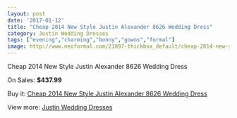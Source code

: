 ```yaml
---
layout: post
date: '2017-01-12'
title: "Cheap 2014 New Style Justin Alexander 8626 Wedding Dress"
category: Justin Wedding Dresses
tags: ["evening","charming","bonny","gowns","formal"]
image: http://www.neoformal.com/21897-thickbox_default/cheap-2014-new-style-justin-alexander-8626-wedding-dress.jpg
---
```

Cheap 2014 New Style Justin Alexander 8626 Wedding Dress

On Sales: **$437.99**
<a href="https://www.neoformal.com/en/justin-wedding-dresses-2014/7169-cheap-2014-new-style-justin-alexander-8626-wedding-dress.html"><amp-img layout="responsive" width="600" height="600" src="//www.neoformal.com/21897-thickbox_default/cheap-2014-new-style-justin-alexander-8626-wedding-dress.jpg" alt="Cheap 2014 New Style Justin Alexander 8626 Wedding Dress 0" /></a>
<a href="https://www.neoformal.com/en/justin-wedding-dresses-2014/7169-cheap-2014-new-style-justin-alexander-8626-wedding-dress.html"><amp-img layout="responsive" width="600" height="600" src="//www.neoformal.com/21898-thickbox_default/cheap-2014-new-style-justin-alexander-8626-wedding-dress.jpg" alt="Cheap 2014 New Style Justin Alexander 8626 Wedding Dress 1" /></a>

Buy it: [Cheap 2014 New Style Justin Alexander 8626 Wedding Dress](https://www.neoformal.com/en/justin-wedding-dresses-2014/7169-cheap-2014-new-style-justin-alexander-8626-wedding-dress.html "Cheap 2014 New Style Justin Alexander 8626 Wedding Dress")

View more: [Justin Wedding Dresses](https://www.neoformal.com/en/112-justin-wedding-dresses-2014 "Justin Wedding Dresses")
